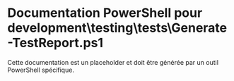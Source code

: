 # Documentation PowerShell pour development\testing\tests\Generate-TestReport.ps1

Cette documentation est un placeholder et doit être générée par un outil PowerShell spécifique.

